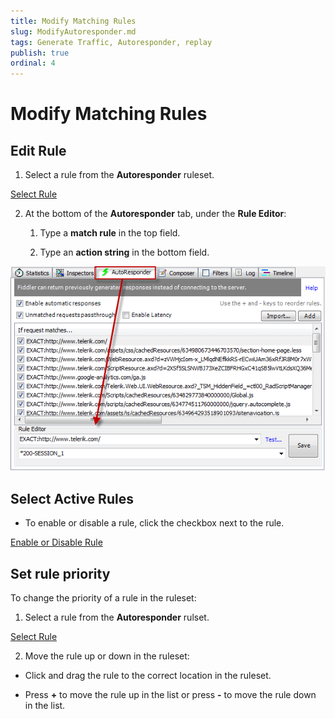 ```yaml
---
title: Modify Matching Rules
slug: ModifyAutoresponder.md
tags: Generate Traffic, Autoresponder, replay
publish: true
ordinal: 4
---
```


Modify Matching Rules
=====================

Edit Rule
---------

1. Select a rule from the **Autoresponder** ruleset.

 [Select Rule][1]

2. At the bottom of the **Autoresponder** tab, under the **Rule Editor**:

	1. Type a **match rule** in the top field.

	2. Type an **action string** in the bottom field.

  ![Rule Editor][2]

Select Active Rules
-------------------

+ To enable or disable a rule, click the checkbox next to the rule.

 [Enable or Disable Rule][3]

Set rule priority
-----------------

To change the priority of a rule in the ruleset:

1. Select a rule from the **Autoresponder** rulset.

 [Select Rule][1]

2. Move the rule up or down in the ruleset:

 + Click and drag the rule to the correct location in the ruleset.

 + Press **+** to move the rule up in the list or press **-** to move the rule down in the list.

[1]: ../../images/ModifyAutoresponder/SelectRule.png
[2]: ../../images/ModifyAutoresponder/RuleEditor.png
[3]: ../../images/ModifyAutoresponder/Checkboxes.png